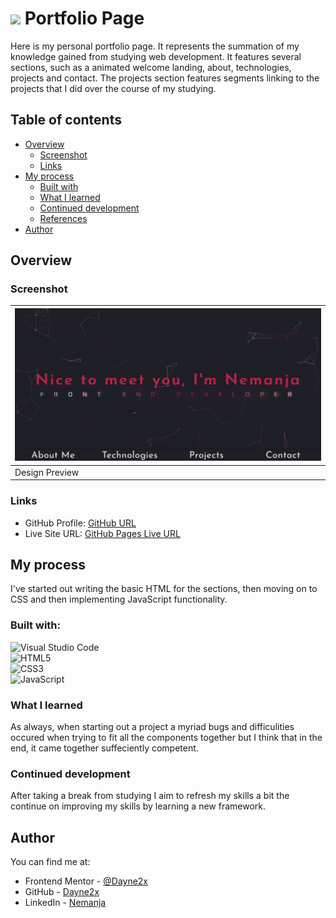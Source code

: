 # ![](https://img.shields.io/badge/JavaScript-323330?style=for-the-badge&logo=javascript&logoColor=F7DF1E) Portfolio Page

Here is my personal portfolio page. It represents the summation of my knowledge gained from studying web development. It features several sections, such as a animated welcome landing, about,
technologies, projects and contact. The projects section features segments linking to the projects that I did over the course of my studying.   

## Table of contents

- [Overview](#overview)
  - [Screenshot](#screenshot)
  - [Links](#links)
- [My process](#my-process)
  - [Built with](#built-with)
  - [What I learned](#what-i-learned)
  - [Continued development](#continued-development)
  - [References](#references)
- [Author](#author)

## Overview

### Screenshot
| ![](./design/design.png) 
| ------------------------------ |
|  Design Preview                |

### Links

- GitHub Profile: [GitHub URL](https://github.com/Dayne2x)
- Live Site URL: [GitHub Pages Live URL](https://dayne2x.github.io/Portfolio-Page/)

## My process

I've started out writing the basic HTML for the sections, then moving on to CSS and then implementing JavaScript functionality.

### Built with:

![Visual Studio Code](https://img.shields.io/badge/Visual%20Studio%20Code-0078d7.svg?style=for-the-badge&logo=visual-studio-code&logoColor=white) <br>
![HTML5](https://img.shields.io/badge/html5-%23E34F26.svg?style=for-the-badge&logo=html5&logoColor=white) <br>
![CSS3](https://img.shields.io/badge/css3-%231572B6.svg?style=for-the-badge&logo=css3&logoColor=white) <br>
![JavaScript](https://img.shields.io/badge/javascript-%23323330.svg?style=for-the-badge&logo=javascript&logoColor=%23F7DF1E)


### What I learned

As always, when starting out a project a myriad bugs and difficulities occured when trying to fit all the components together but I think that in the end, it came together suffeciently competent. 

### Continued development

After taking a break from studying I aim to refresh my skills a bit the continue on improving my skills by learning a new framework.

## Author
You can find me at:

- Frontend Mentor - [@Dayne2x](https://www.frontendmentor.io/profile/Dayne2x)
- GitHub - [Dayne2x](https://github.com/Dayne2x)
- LinkedIn - [Nemanja](https://www.linkedin.com/in/nemanjadayne/)
